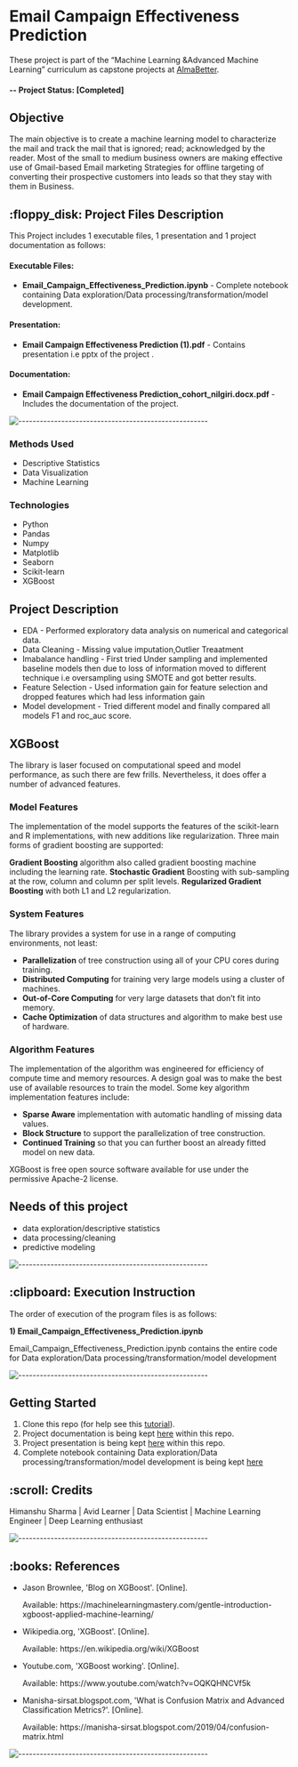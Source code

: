 # Email Campaign Effectiveness Prediction
These project is part of the “Machine Learning &Advanced Machine Learning” curriculum as capstone projects at [AlmaBetter](https://www.almabetter.com/). 

#### -- Project Status: [Completed]

## Objective<br>
The main objective is to create a machine learning model to characterize the mail and track the mail that is ignored; read; acknowledged by the reader. 
Most of the small to medium business owners are making effective use of Gmail-based Email marketing Strategies for offline targeting of converting their
prospective customers into leads so that they stay with them in Business.

<h2> :floppy_disk: Project Files Description</h2>

<p>This Project includes 1 executable files, 1 presentation and 1 project documentation  as follows:</p>
<h4>Executable Files:</h4>
<ul>
  <li><b>Email_Campaign_Effectiveness_Prediction.ipynb</b> - Complete notebook containing Data exploration/Data processing/transformation/model development.</li>
</ul>

<h4>Presentation:</h4>
<ul>
  <li><b>Email Campaign Effectiveness Prediction (1).pdf</b> - Contains presentation i.e pptx of the project .</li>
</ul>

<h4>Documentation:</h4>
<ul>
  <li><b>Email Campaign Effectiveness Prediction_cohort_nilgiri.docx.pdf</b> - Includes the documentation of the project.</li>
</ul>

![-----------------------------------------------------](https://raw.githubusercontent.com/andreasbm/readme/master/assets/lines/rainbow.png)


### Methods Used
* Descriptive Statistics
* Data Visualization
* Machine Learning


### Technologies
* Python
* Pandas
* Numpy
* Matplotlib
* Seaborn
* Scikit-learn
* XGBoost


## Project Description
* EDA - Performed exploratory data analysis on numerical and categorical data.
* Data Cleaning - Missing value imputation,Outlier Treaatment
* Imabalance handling - First tried Under sampling and implemented baseline models then due to loss of information moved to different technique i.e oversampling using SMOTE and got better results.
* Feature Selection - Used information gain for feature selection and dropped features which had less information gain
* Model development - Tried different model and finally compared all models F1 and roc_auc score.

## XGBoost
The library is laser focused on computational speed and model performance, as such there are few frills. Nevertheless, it does offer a number of advanced features.

### Model Features
The implementation of the model supports the features of the scikit-learn and R implementations, with new additions like regularization. Three main forms of gradient boosting are supported:

**Gradient Boosting** algorithm also called gradient boosting machine including the learning rate.
**Stochastic Gradient** Boosting with sub-sampling at the row, column and column per split levels.
**Regularized Gradient Boosting** with both L1 and L2 regularization.
### System Features
The library provides a system for use in a range of computing environments, not least:

* **Parallelization** of tree construction using all of your CPU cores during training.
* **Distributed Computing** for training very large models using a cluster of machines.
* **Out-of-Core Computing** for very large datasets that don’t fit into memory.
* **Cache Optimization** of data structures and algorithm to make best use of hardware.

### Algorithm Features
The implementation of the algorithm was engineered for efficiency of compute time and memory resources. A design goal was to make the best use of available resources to train the model. Some key algorithm implementation features include:

* **Sparse Aware** implementation with automatic handling of missing data values.
* **Block Structure** to support the parallelization of tree construction.
* **Continued Training** so that you can further boost an already fitted model on new data.

XGBoost is free open source software available for use under the permissive Apache-2 license.


## Needs of this project

- data exploration/descriptive statistics
- data processing/cleaning
- predictive modeling

![-----------------------------------------------------](https://raw.githubusercontent.com/andreasbm/readme/master/assets/lines/rainbow.png)

<h2> :clipboard: Execution Instruction</h2>
<p>The order of execution of the program files is as follows:</p>
<p><b>1) Email_Campaign_Effectiveness_Prediction.ipynb</b></p>
<p> Email_Campaign_Effectiveness_Prediction.ipynb contains the entire code for Data exploration/Data processing/transformation/model development </p>


![-----------------------------------------------------](https://raw.githubusercontent.com/andreasbm/readme/master/assets/lines/rainbow.png)

## Getting Started

1. Clone this repo (for help see this [tutorial](https://help.github.com/articles/cloning-a-repository/)).
2. Project documentation is being kept [here](https://github.com/Harsh1091996/Email_Campaign_Effectiveness_Prediction/blob/main/Email%20Campaign%20Effectiveness%20Prediction_cohort_nilgiri.docx.pdf) within this repo.
3. Project presentation is being kept [here](https://github.com/Harsh1091996/Email_Campaign_Effectiveness_Prediction/blob/main/Email%20Campaign%20Effectiveness%20Prediction%20(1).pdf) within this repo.    
4. Complete notebook containing Data exploration/Data processing/transformation/model development is being kept [here](https://github.com/Harsh1091996/Email_Campaign_Effectiveness_Prediction/blob/main/Team_3_Email_Campaign_Effectiveness_Prediction.ipynb)
 




<!-- CREDITS -->
<h2 id="credits"> :scroll: Credits</h2>

Himanshu Sharma | Avid Learner | Data Scientist | Machine Learning Engineer | Deep Learning enthusiast


![-----------------------------------------------------](https://raw.githubusercontent.com/andreasbm/readme/master/assets/lines/rainbow.png)
<h2> :books: References</h2>
<ul>
  <li><p>Jason Brownlee, 'Blog on XGBoost'. [Online].</p>
      <p>Available: https://machinelearningmastery.com/gentle-introduction-xgboost-applied-machine-learning/</p>
  </li>
  <li><p>Wikipedia.org, 'XGBoost'. [Online].</p>
      <p>Available: https://en.wikipedia.org/wiki/XGBoost</p>
  </li>
  <li><p>Youtube.com, 'XGBoost working'. [Online].</p>
      <p>Available: https://www.youtube.com/watch?v=OQKQHNCVf5k</p>
  </li>
  <li><p>Manisha-sirsat.blogspot.com, 'What is Confusion Matrix and Advanced Classification Metrics?'. [Online].</p>
      <p>Available: https://manisha-sirsat.blogspot.com/2019/04/confusion-matrix.html</p>
  </li>
</ul>

![-----------------------------------------------------](https://raw.githubusercontent.com/andreasbm/readme/master/assets/lines/rainbow.png)
